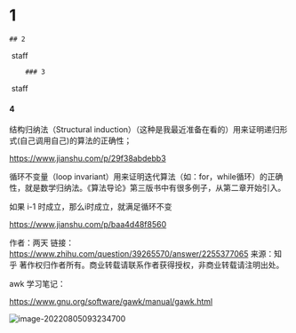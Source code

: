 

# 1

	## 2

​	staff

		### 3

​	staff

#### 4



结构归纳法（Structural induction）（这种是我最近准备在看的）用来证明递归形式(自己调用自己)的算法的正确性；

https://www.jianshu.com/p/29f38abdebb3

循环不变量（loop invariant）用来证明迭代算法（如：for，while循环）的正确性，就是数学归纳法。《算法导论》第三版书中有很多例子，从第二章开始引入。

如果 i-1 时成立，那么i时成立，就满足循环不变

https://www.jianshu.com/p/baa4d48f8560

作者：两天
链接：https://www.zhihu.com/question/39265570/answer/2255377065
来源：知乎
著作权归作者所有。商业转载请联系作者获得授权，非商业转载请注明出处。

awk 学习笔记：

https://www.gnu.org/software/gawk/manual/gawk.html



![image-20220805093234700](https://cdn.jsdelivr.net/gh/legendsf/picture/img/202208050932864.png)


